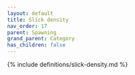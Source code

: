 ```yaml
---
layout: default
title: Slick density
nav_order: 17
parent: Spawning
grand_parent: Category
has_children: false
---
```

{% include definitions/slick-density.md %}
